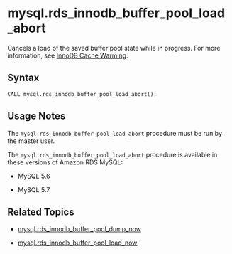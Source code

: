 # mysql\.rds\_innodb\_buffer\_pool\_load\_abort<a name="mysql_rds_innodb_buffer_pool_load_abort"></a>

Cancels a load of the saved buffer pool state while in progress\. For more information, see [InnoDB Cache Warming](CHAP_MySQL.md#MySQL.Concepts.InnoDBCacheWarming)\.

## Syntax<a name="mysql_rds_innodb_buffer_pool_load_abort-syntax"></a>

```
CALL mysql.rds_innodb_buffer_pool_load_abort();
```

## Usage Notes<a name="mysql_rds_innodb_buffer_pool_load_abort-usage"></a>

The `mysql.rds_innodb_buffer_pool_load_abort` procedure must be run by the master user\. 

The `mysql.rds_innodb_buffer_pool_load_abort` procedure is available in these versions of Amazon RDS MySQL:

+ MySQL 5\.6

+ MySQL 5\.7

## Related Topics<a name="mysql_rds_innodb_buffer_pool_load_abort.related"></a>

+ [mysql\.rds\_innodb\_buffer\_pool\_dump\_now](mysql_rds_innodb_buffer_pool_dump_now.md)

+ [mysql\.rds\_innodb\_buffer\_pool\_load\_now](mysql_rds_innodb_buffer_pool_load_now.md)